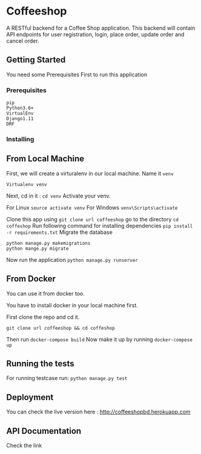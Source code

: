# Coffeeshop

A RESTful backend for a Coffee Shop application. This backend will contain API endpoints for user registration, login, place order, update order and cancel order.

## Getting Started

You need some Prerequisites First to run this application

### Prerequisites

```
pip
Python3.6+
VirtualEnv
Django1.11
DRF
```

### Installing

## From Local Machine

First, we will create a virturalenv in our local machine. Name it `venv`

```
Virtualenv venv
```
Next, cd in it : `cd venv`
Activate your venv.

For Linux `source activate venv`
For Windows `venv\Scripts\activate`

Clone this app using `git clone url coffeeshop`
go to the directory `cd coffeshop`
Run following command for installing dependencies `pip install -r requirements.txt`
Migrate the database

```
python manage.py makemigrations
python mange.py migrate
```

Now run the application `python manage.py runserver`

## From Docker

You can use it from docker too.

You have to install docker in your local machine first.

First clone the repo and cd it.

`git clone url coffeeshop && cd coffeshop`

Then run `docker-compose build`
Now make it up by running `docker-compose up`





## Running the tests

For running testcase run: `python manage.py test`

## Deployment

You can check the live version here : http://coffeeshopbd.herokuapp.com

## API Documentation

Check the link
